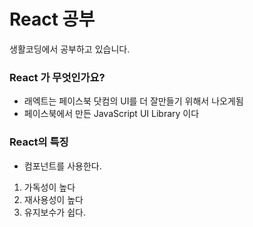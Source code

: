 # React 공부



생활코딩에서 공부하고 있습니다.





### React 가 무엇인가요?

- 래엑트는 페이스북 닷컴의 UI를 더 잘만들기 위해서 나오게됨
- 페이스북에서 만든 JavaScript UI Library 이다



### React의 특징

- 컴포넌트를 사용한다.





1. 가독성이 높다
2. 재사용성이 높다
3. 유지보수가 쉽다.

